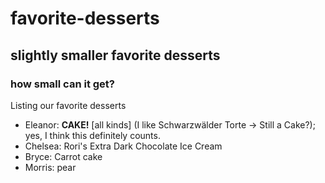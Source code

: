 # favorite-desserts
## slightly smaller favorite desserts
### how small can it get?
Listing our favorite desserts

- Eleanor: **CAKE!** [all kinds] (I like Schwarzwälder Torte -> Still a Cake?); yes, I think this definitely counts.
- Chelsea: Rori's Extra Dark Chocolate Ice Cream
- Bryce: Carrot cake
- Morris: pear
